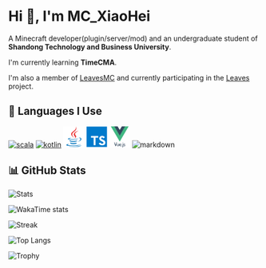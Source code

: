 # Hi 👋, I'm MC_XiaoHei

A Minecraft developer(plugin/server/mod) and an undergraduate student of **Shandong Technology and Business University**.

I'm currently learning **TimeCMA**.

I'm also a member of [LeavesMC](https://github.com/LeavesMC) and currently participating in the [Leaves](https://github.com/LeavesMC/Leaves) project.

## 🚀 Languages I Use
<p>
  <a target="_blank" href="https://www.scala-lang.org/index.html" style="display: inline-block;"><img src="https://www.vectorlogo.zone/logos/scala-lang/scala-lang-icon.svg" alt="scala" width="42" height="42" /></a>
  <a target="_blank" href="https://kotlinlang.org" style="display: inline-block;"><img src="https://www.vectorlogo.zone/logos/kotlinlang/kotlinlang-icon.svg" alt="kotlin" width="42" height="42" /></a>
  <a target="_blank" href="https://www.java.com" style="display: inline-block;"><img src="https://raw.githubusercontent.com/devicons/devicon/master/icons/java/java-original.svg" alt="java" width="42" height="42" /></a>
  <a target="_blank" href="https://www.typescriptlang.org" style="display: inline-block;"><img src="https://raw.githubusercontent.com/devicons/devicon/master/icons/typescript/typescript-original.svg" alt="typescript" width="42" height="42" /></a>
  <a target="_blank" href="https://vuejs.org" style="display: inline-block;"><img src="https://raw.githubusercontent.com/devicons/devicon/master/icons/vuejs/vuejs-original-wordmark.svg" alt="vuejs" width="42" height="42" /></a>
  <a target="_blank" style="display: inline-block;"><img src="https://www.vectorlogo.zone/logos/commonmark/commonmark-icon.svg" alt="markdown" width="42" height="42" /></a>
</p>

## 📊 GitHub Stats

![Stats](https://github-readme-stats.vercel.app/api?username=MC-XiaoHei&theme=default&show_icons=true&hide_border=false&count_private=true&show=reviews,discussions_started,discussions_answered,prs_merged,prs_merged_percentage)

![WakaTime stats](https://github-readme-stats.vercel.app/api/wakatime?username=MC_XiaoHei)

![Streak](https://github-readme-streak-stats.herokuapp.com/?user=MC-XiaoHei&theme=default&hide_border=fals&count_private=true)

![Top Langs](https://github-readme-stats.vercel.app/api/top-langs/?username=MC-XiaoHei&theme=default&show_icons=true&hide_border=false&layout=compact&count_private=true)

![Trophy](https://github-profile-trophy.vercel.app/?username=MC-XiaoHei)
